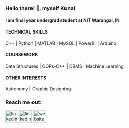 ### Hello there! 👋, myself Kunal
#### I am final year undergrad student at NIT Warangal, IN

#### TECHNICAL SKILLS  
C++ | Python | MATLAB | MySQL | PowerBI | Arduino  
  
#### COURSEWORK  
Data Structures | OOPs-C++ | DBMS | Machine Learning  
  
#### OTHER INTERESTS
Astronomy | Graphic Designing

 


### Reach me out:
[<img src='https://upload.wikimedia.org/wikipedia/commons/thumb/c/c4/Globe_icon.svg/1024px-Globe_icon.svg.png' alt='linkedin' height='40'>](https://ksh168.github.io)
[<img src='https://cdn.jsdelivr.net/npm/simple-icons@3.0.1/icons/linkedin.svg' alt='linkedin' height='40'>](https://www.linkedin.com/in/kunalsharma99/)
[<img src='https://cdn.jsdelivr.net/npm/simple-icons@3.0.1/icons/icloud.svg' alt='website' height='40'>](https://forms.gle/qnDGmzMHzzJLxv7J6)
